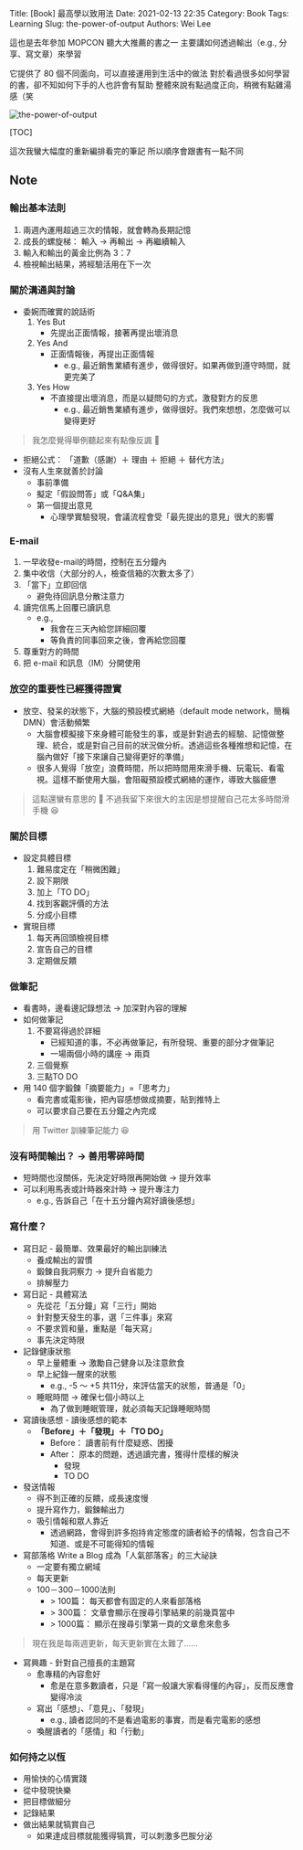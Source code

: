 Title: [Book] 最高學以致用法
Date: 2021-02-13 22:35
Category: Book
Tags: Learning
Slug: the-power-of-output
Authors: Wei Lee

這也是去年參加 MOPCON 聽大大推薦的書之一
主要講如何透過輸出（e.g., 分享、寫文章）來學習

<!--more-->

它提供了 80 個不同面向，可以直接運用到生活中的做法
對於看過很多如何學習的書，卻不知如何下手的人也許會有幫助
整體來說有點過度正向，稍微有點雞湯感（笑

![the-power-of-output](/images/books/the-power-of-output.jpg)

[TOC]

這次我蠻大幅度的重新編排看完的筆記
所以順序會跟書有一點不同

## Note
### 輸出基本法則
1. 兩週內運用超過三次的情報，就會轉為長期記憶
2. 成長的螺旋梯： 輸入 → 再輸出 → 再繼續輸入
3. 輸入和輸出的黃金比例為 3：7
4. 檢視輸出結果，將經驗活用在下一次

### 關於溝通與討論
* 委婉而確實的說話術
    1. Yes But
        * 先提出正面情報，接著再提出壞消息
    2. Yes And
        * 正面情報後，再提出正面情報
            * e.g., 最近銷售業績有進步，做得很好。如果再做到遵守時間，就更完美了
    3. Yes How
        * 不直接提出壞消息，而是以疑問句的方式，激發對方的反思
            * e.g., 最近銷售業績有進步，做得很好。我們來想想，怎麼做可以變得更好

> 我怎麼覺得舉例聽起來有點像反諷 🤔

* 拒絕公式： 「道歉（感謝）＋ 理由 ＋ 拒絕 ＋ 替代方法」
* 沒有人生來就善於討論
    * 事前準備
    * 擬定「假設問答」或「Q&A集」
    * 第一個提出意見
        * 心理學實驗發現，會議流程會受「最先提出的意見」很大的影響

### E-mail
1. 一早收發e-mail的時間，控制在五分鐘內
2. 集中收信（大部分的人，檢查信箱的次數太多了）
3. 「當下」立即回信
    * 避免待回訊息分散注意力
4. 讀完信馬上回覆已讀訊息
    * e.g.,
        * 我會在三天內給您詳細回覆
        * 等負責的同事回來之後，會再給您回覆
5. 尊重對方的時間
6. 把 e-mail 和訊息（IM）分開使用

### 放空的重要性已經獲得證實
* 放空、發呆的狀態下，大腦的預設模式網絡（default mode network，簡稱DMN）會活動頻繁
    * 大腦會模擬接下來身體可能發生的事，或是針對過去的經驗、記憶做整理、統合，或是對自己目前的狀況做分析。透過這些各種推想和記憶，在腦內做好「接下來讓自己變得更好的準備」
    * 很多人覺得「放空」浪費時間，所以把時間用來滑手機、玩電玩、看電視。這樣不斷使用大腦，會阻礙預設模式網絡的運作，導致大腦疲憊

> 這點還蠻有意思的 🤔
> 不過我留下來很大的主因是想提醒自己花太多時間滑手機 😆

### 關於目標
* 設定具體目標
    1. 難易度定在「稍微困難」
    2. 設下期限
    3. 加上「TO DO」
    4. 找到客觀評價的方法
    5. 分成小目標
* 實現目標
    1. 每天再回頭檢視目標
    2. 宣告自己的目標
    3. 定期做反饋

### 做筆記
* 看書時，邊看邊記錄想法 → 加深對內容的理解
* 如何做筆記
    1. 不要寫得過於詳細
        * 已經知道的事，不必再做筆記，有所發現、重要的部分才做筆記
        * 一場兩個小時的講座 → 兩頁
    2. 三個覺察
    3. 三點TO DO
* 用 140 個字鍛鍊「摘要能力」=「思考力」
    * 看完書或電影後，把內容感想做成摘要，貼到推特上
    * 可以要求自己要在五分鐘之內完成

> 用 Twitter 訓練筆記能力 😆

### 沒有時間輸出？ → 善用零碎時間
* 短時間也沒關係，先決定好時限再開始做 → 提升效率
* 可以利用馬表或計時器來計時 → 提升專注力
    * e.g., 告訴自己「在十五分鐘內寫好讀後感想」

### 寫什麼？
* 寫日記 - 最簡單、效果最好的輸出訓練法
    * 養成輸出的習慣
    * 鍛鍊自我洞察力 → 提升自省能力
    * 排解壓力
* 寫日記 - 具體寫法
    * 先從花「五分鐘」寫「三行」開始
    * 針對整天發生的事，選「三件事」來寫
    * 不要求質和量，重點是「每天寫」
    * 事先決定時限
* 記錄健康狀態
    * 早上量體重 → 激勵自己健身以及注意飲食
    * 早上紀錄一醒來的狀態
        * e.g., -5 ～ +5 共11分，來評估當天的狀態，普通是「0」
    * 睡眠時間 → 確保七個小時以上
        * 為了做到睡眠管理，就必須每天記錄睡眠時間
* 寫讀後感想 - 讀後感想的範本
    * **「Before」＋「發現」＋「TO DO」**
        * Before： 讀書前有什麼疑惑、困擾
        * After： 原本的問題，透過讀完書，獲得什麼樣的解決
            * 發現
            * TO DO
* 發送情報
    * 得不到正確的反饋，成長速度慢
    * 提升寫作力，鍛鍊輸出力
    * 吸引情報和眾人靠近
        * 透過網路，會得到許多抱持肯定態度的讀者給予的情報，包含自己不知道、或是不可能得知的情報
* 寫部落格 Write a Blog 成為「人氣部落客」的三大祕訣
    * 一定要有獨立網域
    * 每天更新
    * 100－300－1000法則
        * \> 100篇： 每天都會有固定的人來看部落格
        * \> 300篇： 文章會顯示在搜尋引擎結果的前幾頁當中
        * \> 1000篇： 顯示在搜尋引擎第一頁的文章愈來愈多

> 現在我是每兩週更新，每天更新實在太難了......

* 寫興趣 - 針對自己擅長的主題寫
    * 愈專精的內容愈好
        * 愈是在意多數讀者，只是「寫一般讓大家看得懂的內容」，反而反應會變得冷淡
    * 寫出「感想」、「意見」、「發現」
        * e.g., 讀者認同的不是看過電影的事實，而是看完電影的感想
    * 喚醒讀者的「感情」和「行動」

### 如何持之以恆
* 用愉快的心情實踐
* 從中發現快樂
* 把目標做細分
* 記錄結果
* 做出結果就犒賞自己
    * 如果達成目標就能獲得犒賞，可以刺激多巴胺分泌
